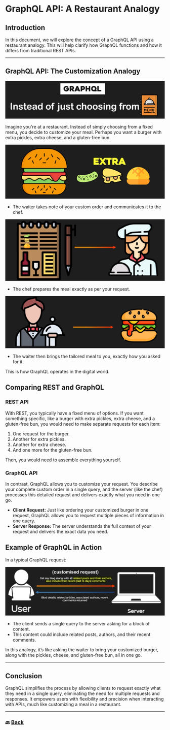 # **GraphQL API: A Restaurant Analogy**

## **Introduction**

In this document, we will explore the concept of a GraphQL API using a restaurant analogy. This will help clarify how GraphQL functions and how it differs from traditional REST APIs.
 
---

## **GraphQL API: The Customization Analogy**

![04.png](img/04.png)

Imagine you're at a restaurant. Instead of simply choosing from a fixed menu, you decide to customize your meal. Perhaps you want a burger with extra pickles, extra cheese, and a gluten-free bun.

![05.png](img/05.png)

* The waiter takes note of your custom order and communicates it to the chef.

![06.png](img/06.png)

* The chef prepares the meal exactly as per your request.

![07.png](img/07.png)

* The waiter then brings the tailored meal to you, exactly how you asked for it.

This is how GraphQL operates in the digital world.

## **Comparing REST and GraphQL**

### **REST API**

With REST, you typically have a fixed menu of options. If you want something specific, like a burger with extra pickles, extra cheese, and a gluten-free bun, you would need to make separate requests for each item:

1. One request for the burger.  
2. Another for extra pickles.  
3. Another for extra cheese.  
4. And one more for the gluten-free bun.

Then, you would need to assemble everything yourself.

### **GraphQL API**

In contrast, GraphQL allows you to customize your request. You describe your complete custom order in a single query, and the server (like the chef) processes this detailed request and delivers exactly what you need in one go.

* **Client Request:** Just like ordering your customized burger in one request, GraphQL allows you to request multiple pieces of information in one query.  
* **Server Response:** The server understands the full context of your request and delivers the exact data you need.


## **Example of GraphQL in Action**

In a typical GraphQL request:

![08.png](img/08.png)

* The client sends a single query to the server asking for a block of content.  
* This content could include related posts, authors, and their recent comments.

In this analogy, it’s like asking the waiter to bring your customized burger, along with the pickles, cheese, and gluten-free bun, all in one go.

---
## **Conclusion**

GraphQL simplifies the process by allowing clients to request exactly what they need in a single query, eliminating the need for multiple requests and responses. It empowers users with flexibility and precision when interacting with APIs, much like customizing a meal in a restaurant.

---

### 🔙 [Back](../README.md)
